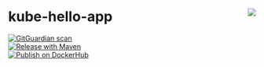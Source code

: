 
# kube-hello-app  <a href="https://hub.docker.com/r/rrredbeard/kube-hello-app"><img align="right" src="https://badgen.net/docker/size/rrredbeard/kube-hello-app?icon=docker&scale=1&label=ImageSize" /></a>

[![GitGuardian scan](https://github.com/rrredbeard/kube-hello-app/actions/workflows/git-guardian.yml/badge.svg)](https://github.com/rrredbeard/kube-hello-app/actions/workflows/git-guardian.yml)   
[![Release with Maven](https://github.com/rrredbeard/kube-hello-app/actions/workflows/release.yml/badge.svg?branch=main)](https://github.com/rrredbeard/kube-hello-app/actions/workflows/release.yml)  
[![Publish on DockerHub](https://github.com/rrredbeard/kube-hello-app/actions/workflows/docker-image-push.yml/badge.svg)](https://github.com/rrredbeard/kube-hello-app/actions/workflows/docker-image-push.yml)   

